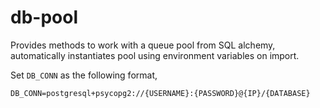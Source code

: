 # db-pool
Provides methods to work with a queue pool from SQL alchemy, automatically instantiates pool using environment variables on import.

Set `DB_CONN` as the following format,

`DB_CONN=postgresql+psycopg2://{USERNAME}:{PASSWORD}@{IP}/{DATABASE}`
